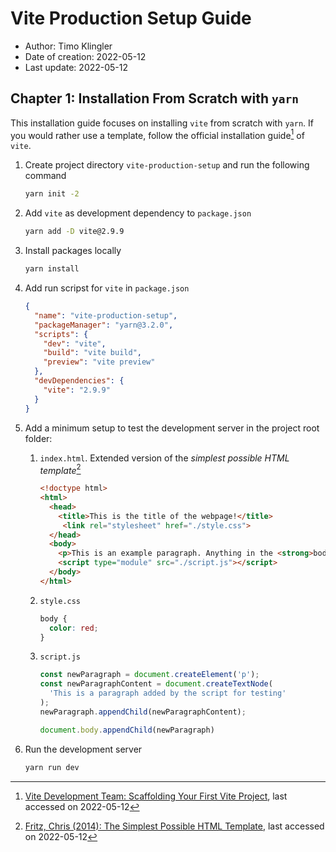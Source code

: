 # Vite Production Setup Guide

* Author: Timo Klingler
* Date of creation: 2022-05-12
* Last update: 2022-05-12

## Chapter 1: Installation From Scratch with `yarn`

This installation guide focuses on installing `vite` from scratch with `yarn`. If you would rather use a template, follow the official installation guide[^1] of `vite`.

1. Create project directory `vite-production-setup` and run the following command

   ```bash
   yarn init -2
   ```

2. Add `vite` as development dependency to `package.json`

   ```bash
   yarn add -D vite@2.9.9
   ```

3. Install packages locally

   ```bash
   yarn install
   ```

4. Add run scripst for `vite`  in `package.json`

   ```json
   {
     "name": "vite-production-setup",
     "packageManager": "yarn@3.2.0",
     "scripts": {
       "dev": "vite",
       "build": "vite build",
       "preview": "vite preview"
     },
     "devDependencies": {
       "vite": "2.9.9"
     }
   }
   ```

5. Add a minimum setup to test the development server in the project root folder:

   1. `index.html`. Extended version of the *simplest possible HTML template*[^2]

      ```html
      <!doctype html>
      <html>
        <head>
          <title>This is the title of the webpage!</title>
           <link rel="stylesheet" href="./style.css">
        </head>
        <body>
          <p>This is an example paragraph. Anything in the <strong>body</strong> tag will appear on the page, just like this <strong>p</strong> tag and its contents.</p>
          <script type="module" src="./script.js"></script>
        </body>
      </html>
      ```

   2. `style.css`

      ```css
      body {
        color: red;
      }
      ```

   3. `script.js`

      ```javascript
      const newParagraph = document.createElement('p');
      const newParagraphContent = document.createTextNode(
        'This is a paragraph added by the script for testing'
      );
      newParagraph.appendChild(newParagraphContent);
      
      document.body.appendChild(newParagraph)
      ```

6. Run the development server

   ```bash
   yarn run dev
   ```

[^1]:[Vite Development Team: Scaffolding Your First Vite Project](https://vitejs.dev/guide/#scaffolding-your-first-vite-project), last accessed on 2022-05-12
[^2]: [Fritz, Chris (2014): The Simplest Possible HTML Template](https://gist.github.com/madjazz/5e7bffd7f5e058110515327888136998), last accessed on 2022-05-12

